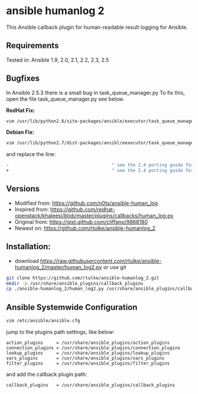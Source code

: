 # ansible humanlog 2

This Ansible callback plugin for human-readable result logging for Ansible.

Requirements
------------

Tested in: Ansible 1.9, 2.0, 2.1, 2.2, 2.3, 2.5

Bugfixes
--------

In Ansible 2.5.3 there is a small bug in task_queue_manager.py To fix this, open the file task_queue_manager.py see below.

**RedHat Fix:**
```bash
vim /usr/lib/python2.6/site-packages/ansible/executor/task_queue_manager.py +213
```

**Debian Fix:**

```bash
vim /usr/lib/python2.7/dist-packages/ansibl/eexecutor/task_queue_manager.py +213
```
and replace the line:

```bash
-                                       " see the 2.4 porting guide for details." % self.callback_obj._load_name, version="2.9")
+                                       " see the 2.4 porting guide for details." % callback_obj._load_name, version="2.9")
```

Versions
--------

* Modified from: https://github.com/n0ts/ansible-human_log
* Inspired from: https://github.com/redhat-openstack/khaleesi/blob/master/plugins/callbacks/human_log.py 
* Original from: https://gist.github.com/cliffano/9868180
* Newest on:     https://github.com/rtulke/ansible-humanlog_2
 
Installation:
-------------
* download https://raw.githubusercontent.com/rtulke/ansible-humanlog_2/master/human_log2.py or use git

```bash
git clone https://github.com/rtulke/ansible-humanlog_2.git
mkdir -p /usr/share/ansible_plugins/callback_plugins
cp ./ansible-humanlog_2/human_log2.py /usr/share/ansible_plugins/callback_plugins
```

Ansible Systemwide Configuration
--------------------------------

```bash
vim /etc/ansible/ansible.cfg
```

jump to the plugins path settings, like below:

```
action_plugins     = /usr/share/ansible_plugins/action_plugins
connection_plugins = /usr/share/ansible_plugins/connection_plugins
lookup_plugins     = /usr/share/ansible_plugins/lookup_plugins
vars_plugins       = /usr/share/ansible_plugins/vars_plugins
filter_plugins     = /usr/share/ansible_plugins/filter_plugins
```
and add the callback plugin path:

```
callback_plugins   = /usr/share/ansible_plugins/callback_plugins
```
